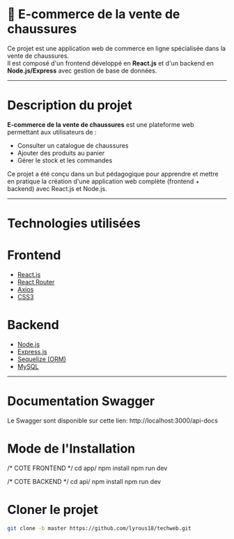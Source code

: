 # 🛒 E-commerce de la vente de chaussures

Ce projet est une application web de commerce en ligne spécialisée dans la vente de chaussures.  
Il est composé d'un frontend développé en **React.js** et d'un backend en **Node.js/Express** avec gestion de base de données.

---


# Description du projet

**E-commerce de la vente de chaussures** est une plateforme web permettant aux utilisateurs de :

- Consulter un catalogue de chaussures
- Ajouter des produits au panier
- Gérer le stock et les commandes

Ce projet a été conçu dans un but pédagogique pour apprendre et mettre en pratique la création d'une application web complète (frontend + backend) avec React.js et Node.js.

---

# Technologies utilisées

# Frontend
- [React.js](https://react.dev/)
- [React Router](https://reactrouter.com/)
- [Axios](https://axios-http.com/)
- [CSS3](https://developer.mozilla.org/fr/docs/Web/CSS)

# Backend
- [Node.js](https://nodejs.org/)
- [Express.js](https://expressjs.com/)
- [Sequelize (ORM)](https://sequelize.org/)
- [MySQL](https://www.mysql.com/)

---

# Documentation Swagger
 Le Swagger sont disponible sur cette lien: http://localhost:3000/api-docs

# Mode de l'Installation
/* COTE FRONTEND */
cd app/
npm install
npm run dev

/* COTE BACKEND */
cd api/
npm install
npm run dev


# Cloner le projet
```bash
git clone -b master https://github.com/lyrous18/techweb.git
